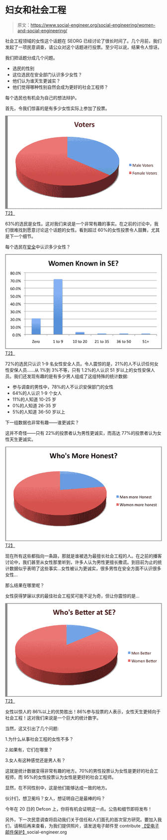 # 妇女和社会工程

> 原文：<https://www.social-engineer.org/social-engineering/women-and-social-engineering/>

社会工程领域的女性这个话题在 SEORG 已经讨论了很长时间了。几个月前，我们发起了一项民意调查，请公众对这个话题进行投票。至少可以说，结果令人惊讶。

我们把话题分成几个问题。

*   选民的性别
*   这位选民在安全部门认识多少女性？
*   他们认为谁天生更诚实？
*   他们觉得哪种性别自然会成为更好的社会工程师？

每个选民也有机会为自己的想法辩护。

首先，令我们惊喜的是有多少女性实际上参加了投票。

[![](img/5a379107563d702020d741f4e11cba3b.png "votersgender")T2】](https://www.social-engineer.org/polls/women-and-social-engineering/attachment/votersgender/)

63%的选民是女性。这对我们来说是一个非常有趣的事实。在之前的讨论中，我们很难找到愿意讨论这个话题的女性。看到超过 60%的女性投票令人鼓舞，尤其是下一个细节。

每个选民在[安全](https://www.social-engineer.org/framework/general-discussion/ "Women in SE")中认识多少女性？

[![](img/b317a088bf77b1483cec88006f3c57d8.png "WomeninSec")T2】](https://www.social-engineer.org/polls/women-and-social-engineering/attachment/womeninsec/)

72%的选民只认识 1-9 名女性安全人员。令人震惊的是，21%的人不认识任何女性安保人员……从 1%到 3%不等，只有 1.2%的人认识 51 岁以上的女性安保人员。我们还发现有趣的是有多少男人组成了这组特殊的统计数据:

*   参与调查的男性中，78%的人不认识安保部门的女性
*   64%的人认识 1-9 个女人
*   11%的人知道 10-25 岁
*   0%的人知道 26-35 岁
*   5%的人知道 36-50 岁以上

下一组数据也非常有趣——谁更诚实？

这并不奇怪——只有 22%的投票者认为男性更诚实，而高达 77%的投票者认为女性天生更诚实。

[![](img/92a6b43844282a1855d5ad7c45cfc673.png "MoreHonest")T2】](https://www.social-engineer.org/polls/women-and-social-engineering/attachment/morehonest/)

现在所有这些都指向一条路，那就是谁被选为最擅长社会工程的人。在之前的播客讨论中，我们甚至从女性那里听到，许多人认为男性更擅长撒谎。到目前为止的统计数据似乎表明了这些事实…女性被认为更诚实，很多男性在安全方面不认识很多女性…

那么结果在哪里呢？

女性获得梦寐以求的最佳社会工程奖可能不足为奇，但让你震惊的是…

[![](img/19ad70bcac236913daacd0501665aa80.png "BetteratSE")T2】](https://www.social-engineer.org/polls/women-and-social-engineering/attachment/betteratse-3/)

女性以惊人的 86%以上的优势胜出！86%参与投票的人表示，女性天生更倾向于社会工程！这对我们来说是一个巨大的统计数字。

当然，这又引出了几个问题:

1.为什么从事社会工程的女性不多？

2.如果有，它们在哪里？

3.女人有这种感觉还是男人有？

这就是统计数据变得非常有趣的地方。70%的男性投票认为女性是更好的社会工程师，而 95%的女性投票认为女性是更好的社会工程师。

显然，在不同性别中，这是他们能够达成一致的地方。

伙计们，想卫冕吗？女人，想证明自己是最棒的吗？

今年在 20 日的 Defcon 上，你将有机会证明这一点。公告和细节即将发布！

另外，下一次民意调查将启动我们关于信任和人们面孔的首次官方研究。要加入我们，请稍后再来查看，为我们提供照片，请发送电子邮件至 contribute [【受电子邮件保护】](/cdn-cgi/l/email-protection)social-engineer.org